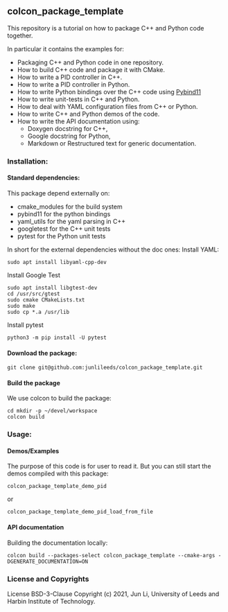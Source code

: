 colcon_package_template
-----------------------

This repository is a tutorial on how to package C++ and Python code together.

In particular it contains the examples for:
- Packaging C++ and Python code in one repository.
- How to build C++ code and package it with CMake.
- How to write a PID controller in C++.
- How to write a PID controller in Python.
- How to write Python bindings over the C++ code using [Pybind11](https://github.com/pybind/pybind11)
- How to write unit-tests in C++ and Python.
- How to deal with YAML configuration files from C++ or Python.
- How to write C++ and Python demos of the code.
- How to write the API documentation using:
    - Doxygen docstring for C++, 
    - Google docstring for Python, 
    - Markdown or Restructured text for generic documentation.


### Installation:

#### Standard dependencies:

This package depend externally on:
- cmake_modules for the build system
- pybind11 for the python bindings
- yaml_utils for the yaml parsing in C++
- googletest for the C++ unit tests
- pytest for the Python unit tests

In short for the external dependencies without the doc ones:
Install YAML:
```
sudo apt install libyaml-cpp-dev
```
Install Google Test
```
sudo apt install libgtest-dev
cd /usr/src/gtest
sudo cmake CMakeLists.txt
sudo make
sudo cp *.a /usr/lib
```
Install pytest
```
python3 -m pip install -U pytest
```

#### Download the package:

```
git clone git@github.com:junlileeds/colcon_package_template.git
```

#### Build the package

We use colcon to build the package:
```
cd mkdir -p ~/devel/workspace
colcon build
```


### Usage:

#### Demos/Examples

The purpose of this code is for user to read it.
But you can still start the demos compiled with this package:
```
colcon_package_template_demo_pid
```
or
```
colcon_package_template_demo_pid_load_from_file
```

#### API documentation

Building the documentation locally:
```
colcon build --packages-select colcon_package_template --cmake-args -DGENERATE_DOCUMENTATION=ON
```


### License and Copyrights

License BSD-3-Clause
Copyright (c) 2021, Jun Li, University of Leeds and Harbin Institute of Technology.
